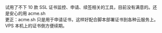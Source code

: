 <p>试用了不下 10 款 SSL 证书监控、申请、续签相关的工具，目前没有满意的。还是安心的用 acme.sh <br />更正：acme.sh 只是用于申请证书，这样好配合脚本部署证书到各种云服务上。VPS 本机上的证书倒方便续期。</p>